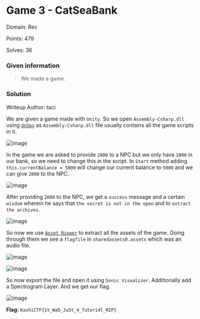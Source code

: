 # Game 3 - CatSeaBank

Domain: Rev

Points: 479

Solves: 36

### Given information

> We made a game.

### Solution

Writeup Author: taci

We are given a game made with `Unity`. So we open `Assembly-Csharp.dll` using [`dnSpy`](https://github.com/dnSpy/dnSpy) as `Assembly-Csharp.dll` file usually contains all the game scripts in it.

![image](https://github.com/user-attachments/assets/169ac761-0c9c-4015-9e17-10111ccb4b39)

In the game we are asked to provide `2000` to a NPC but we only have `1000` in our bank, so we need to change this in the script. In `Start` method adding `this.currentBalance = 5000` will change our current balance to `5000` and we can give `2000` to the NPC.

![image](https://github.com/user-attachments/assets/e889d4e8-2015-4343-b45e-9044c57dd7aa)

After providing `2000` to the NPC, we get a `success` message and a certain `wisdom` wherein he says that `the secret is not in the open` and to `extract the archives`.

![image](https://github.com/user-attachments/assets/cc98ea53-5828-4e13-a5b7-a770e9c341ca)

So now we use [`Asset Ripper`](https://github.com/AssetRipper/AssetRipper) to extract all the assets of the game. Going through them we see a `flagfile` in `sharedassets0.assets` which was an audio file.

![image](https://github.com/user-attachments/assets/98e86585-caec-4fda-9de4-6ad917262a56)

![image](https://github.com/user-attachments/assets/35fcf599-dfb5-45fe-92ec-686263661d04)

So now export the file and open it using `Sonic Visualizer`. Additionally add a Spectrogram Layer. And we get our flag.

![image](https://github.com/user-attachments/assets/bb0b86a2-6a5a-49ff-b900-afe279225602)

**Flag:** `KashiCTF{1t_Wa5_Ju5t_4_Tutori4l_RIP}`
